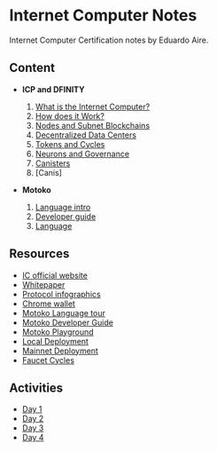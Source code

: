 # Internet Computer Notes

Internet Computer Certification notes by Eduardo Aire.

## Content

-   **ICP and DFINITY**

    1. [What is the Internet Computer?](./content/what-is.md)
    2. [How does it Work?](./content/how-work.md)
    3. [Nodes and Subnet Blockchains](./content/nodes.md)
    4. [Decentralized Data Centers](./content/data-centers.md)
    5. [Tokens and Cycles](./content/tokens-cycles.md)
    6. [Neurons and Governance](./content/neurons-governance.md)
    7. [Canisters](./content/canisters.md)
    8. [Canis]

-   **Motoko**

    1. [Language intro](./content/language-intro.md)
    2. [Developer guide](./content/developer-guide.md)
    3. [Language](./content/language.md)

## Resources

-   [IC official website](https://internetcomputer.org)
-   [Whitepaper](https://internetcomputer.org/whitepaper.pdf)
-   [Protocol infographics](https://internetcomputer.org/icig.pdf)
-   [Chrome wallet](https://chrome.google.com/webstore/detail/bitfinity-wallet/jnldfbidonfeldmalbflbmlebbipcnle)
-   [Motoko Language tour](https://internetcomputer.org/docs/current/motoko/main/motoko)
-   [Motoko Developer Guide](https://internetcomputer.org/docs/current/motoko/main/about-this-guide)
-   [Motoko Playground](https://m7sm4-2iaaa-aaaab-qabra-cai.ic0.app/)
-   [Local Deployment](https://internetcomputer.org/docs/current/developer-docs/setup/deploy-locally)
-   [Mainnet Deployment](https://internetcomputer.org/docs/current/developer-docs/setup/deploy-mainnet)
-   [Faucet Cycles](https://internetcomputer.org/docs/current/developer-docs/setup/cycles/cycles-faucet)

## Activities

-   [Day 1](./activities/day-1.md)
-   [Day 2](./activities/day-2.md)
-   [Day 3](./activities/day-3.md)
-   [Day 4](./activities/day-4.md)

